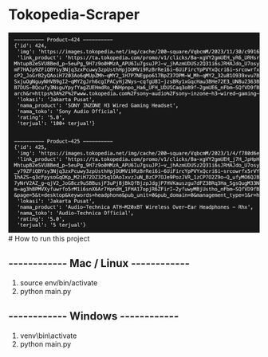 # Tokopedia-Scraper

<div align="center">
  <img alt="Demo" src="./thumbnail.png" />
</div>
# How to run this project

## ------------ Mac / Linux ------------

1. source env/bin/activate
2. python main.py

## ------------ Windows ------------

1. venv\bin\activate
2. python main.py

